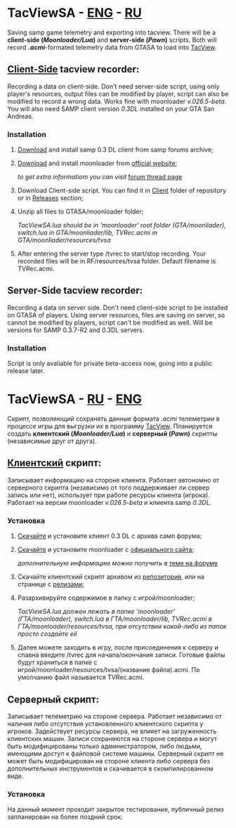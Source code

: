 # TacViewSA - [ENG](README.md#tacviewsa---eng---ru) - [RU](README.md#tacviewsa---ru---eng)

Saving samp game telemetry and exporting into tacview. There will be a **client-side (_Moonloader/Lua_)** and **server-side (_Pawn_)** scripts. Both will record **_.acmi_**-formated telemetry data from GTASA to load into [TacView](https://www.tacview.net/).

## [Client-Side](Client/) tacview recorder:

Recording a data on client-side. Don't need server-side script, using only player's resources, output files can be modified by player, script can also be modified to record a wrong data. Works fine with moonloader _v.026.5-beta_. You will also need SAMP client version _0.3DL_ installed on your GTA San Andreas.

### Installation

1. [Download](https://sampforum.blast.hk/files/03DL/sa-mp-0.3.DL-R1-install.exe) and install samp 0.3 DL client from samp forums archive;

2. [Download](https://www.blast.hk/moonloader/download.php) and install moonloader from [official website](https://www.blast.hk/);

     _to get extra informatiom you can visit_ [forum thread page](https://www.blast.hk/threads/13305/)

3. Download Client-side script. You can find it in [Client](Client/) folder of repository or in [Releases](https://github.com/d7KrEoL/TacViewSA/releases) section;

4. Unzip all files to GTASA/moonloader folder; 

      _TacViewSA.lua should be in 'moonloader' root folder (GTA/moonliader), 
      switch.lua in GTA/moonliader/lib, 
      TVRec.acmi in GTA/moonliader/resources/tvsa_

5. After entering the server type /tvrec to start/stop recording. Your recorded files will be in RF/resources/tvsa folder. Default filename is TVRec.acmi.



## Server-Side tacview recorder:

Recording a data on server side. Don't need client-side script to be installed on GTASA of players. Using server resources, files are saving on server, so cannot be modified by players, script can't be modified as well. Will be versions for SAMP 0.3.7-R2 and 0.3DL servers.

### Installation

Script is only avaliable for private beta-access now, going into a public release later.



# TacViewSA - [RU](README.md#tacviewsa---ru---eng) - [ENG](README.md#tacviewsa---eng---ru)

Скрипт, позволяющий сохранять данные формата _.acmi_ телеметрии в процессе игры для выгрузки их в программу [TacView](https://www.tacview.net/). Планируется создать **клиентский (_Moonloader/Lua_)** и **серверный (_Pawn_)** скрипты (независимые друг от друга).

## [Клиентский](Client/) скрипт:

Записывает информацию на стороне клиента. Работает автономно от серверного скрипта (независимо от того поддерживает ли сервер запись или нет), использует при работе ресурсы клиента (игрока). Работает на версии moonloader _v.026.5-beta_ и клиента samp _0.3DL_.

### Установка

1. [Скачайте](https://sampforum.blast.hk/files/03DL/sa-mp-0.3.DL-R1-install.exe) и установите клиент 0.3 DL с архива самп форума;

2. [Скачайте](https://www.blast.hk/moonloader/download.php) и установите moonloader с [официального сайта](https://www.blast.hk/);

     _дополнительную информацию можно получить в_ [теме на форуме](https://www.blast.hk/threads/13305/)

3. Скачайте клиентский скрипт архивом из [репозитория](Client/), или на странице с [релизами](https://github.com/d7KrEoL/TacViewSA/releases);

4. Разархивируйте содержимое в папку с игрой/moonloader; 

      _TacViewSA.lua должен лежать в папке 'moonloader' (ГТА/moonloader), 
      switch.lua в ГТА/moonloader/lib, 
      TVRec.acmi в ГТА/moonloader/resources/tvsa,
      при отсутствии какой-либо из папок просто создайте её_

5. Далее можете заходить в игру, после присоединения к серверу и спавна введите /tvrec для начала/окончания записи. Готовые файлы будут храниться в папке с игрой/moonloader/resources/tvsa/(название файла).acmi. По умолчанию файл называется TVRec.acmi.



## Серверный скрипт:

Записывает телеметрию на стороне сервера. Работает независимо от наличия либо отсутствия установленного клиентского скрипта у игроков. Задействует ресурсы сервера, не влияет на загруженность клиентских машин. Записи сохраняются на стороне сервера и могут быть модифицированы только администратором, либо людьми, имеющими доступ к файловой системе машины. Серверный скрипт не может быть модифицирован на стороне клиента либо сервера без дополнительных инструментов и скачивается в скомпилированном виде.

### Установка
На данный момент проходит закрытое тестирование, публичный релиз запланирован на более поздний срок.
